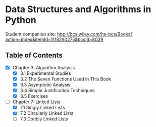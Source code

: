 # Data Structures and Algorithms in Python
Student companion site: http://bcs.wiley.com/he-bcs/Books?action=index&itemId=1118290275&bcsId=8029

## Table of Contents
- [x] Chapter 3: Algorithm Analysis
  - [x] 3.1 Experimental Studies
  - [x] 3.2 The Seven Functions Used in This Book
  - [x] 3.3 Asymptotic Analysis
  - [x] 3.4 Simple Justification Techniques
  - [x] 3.5 Exercises
- [ ] Chapter 7: Linked Lists
  - [x] 7.1 Singly Linked Lists
  - [x] 7.2 Circularly Linked Lists
  - [ ] 7.3 Doubly Linked Lists